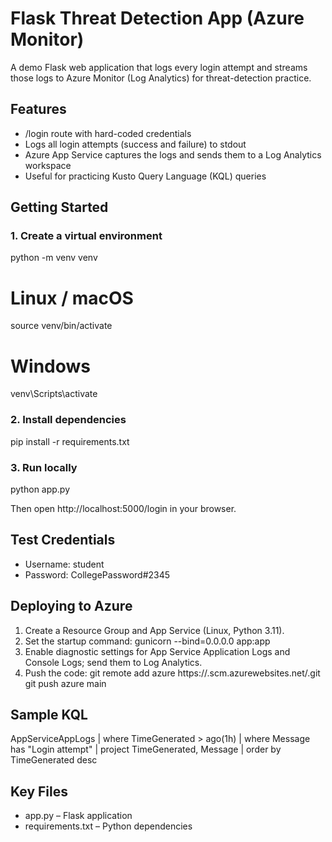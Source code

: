# Flask Threat Detection App (Azure Monitor)

A demo Flask web application that logs every login attempt and streams those logs to Azure Monitor (Log Analytics) for threat-detection practice.

## Features

- /login route with hard-coded credentials  
- Logs all login attempts (success and failure) to stdout  
- Azure App Service captures the logs and sends them to a Log Analytics workspace  
- Useful for practicing Kusto Query Language (KQL) queries

## Getting Started

### 1. Create a virtual environment
python -m venv venv
# Linux / macOS
source venv/bin/activate
# Windows
venv\Scripts\activate

### 2. Install dependencies
pip install -r requirements.txt

### 3. Run locally
python app.py

Then open http://localhost:5000/login in your browser.

## Test Credentials

- Username: student  
- Password: CollegePassword#2345

## Deploying to Azure

1. Create a Resource Group and App Service (Linux, Python 3.11).
2. Set the startup command:
   gunicorn --bind=0.0.0.0 app:app
3. Enable diagnostic settings for App Service Application Logs and Console Logs; send them to Log Analytics.
4. Push the code:
   git remote add azure https://<your-app>.scm.azurewebsites.net/<your-app>.git
   git push azure main

## Sample KQL

AppServiceAppLogs
| where TimeGenerated > ago(1h)
| where Message has "Login attempt"
| project TimeGenerated, Message
| order by TimeGenerated desc

## Key Files

- app.py – Flask application  
- requirements.txt – Python dependencies  
